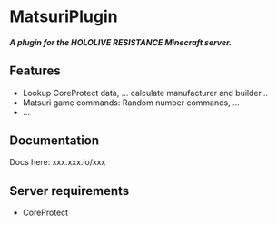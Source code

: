 # MatsuriPlugin
##### A plugin for the HOLOLIVE RESISTANCE Minecraft server.

## Features
* Lookup CoreProtect data, ... calculate manufacturer and builder...
* Matsuri game commands: Random number commands, ...
* ...

## Documentation
Docs here: xxx.xxx.io/xxx

## Server requirements
* CoreProtect
